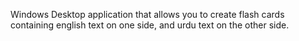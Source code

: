 Windows Desktop application that allows you to create flash cards containing english text on one side, and urdu text on the other side.  
